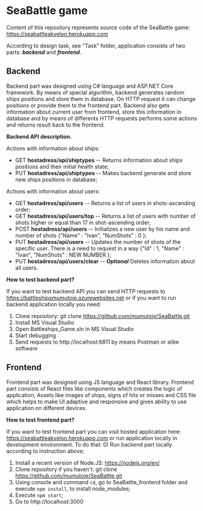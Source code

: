# SeaBattle game




Content of this repository represents source code of the SeaBattle game: https://seabattleakvelon.herokuapp.com

According to design task, see "Task" folder, application consists of two parts: ***backend*** and ***frontend***.

## Backend

Backend part was designed using C# language and ASP.NET Core framework. By means of special algorithm, backend generates random ships positions and store them in database. On HTTP request it can change positions or provide them to the frontend part. Backend also gets information about current user from frontend, store this information in database and by means of differents HTTP requests performs some actions and returns result back to the frontend.

**Backend API description.**

Actions with information about ships:
* GET **hostadress/api/shiptypes** -- Returns information about ships positions and their initial health state;
* PUT **hostadress/api/shiptypes** -- Makes backend generate and store new ships positions in database;

Actions with information about users:
* GET **hostadress/api/users** -- Returns a list of users in shots-ascending order;
* GET **hostadress/api/users/top** -- Returns a list of users with number of shots higher or equal than 17 in shot-ascending order;
* POST **hostadress/api/users** -- Initializes a new user by his name and number of shots {"Name" : "Ivan", "NumShots" : 0 };
* PUT **hostadress/api/users** -- Updates the number of shots of the specific user. There is a need to request in a way {"Id" : 1, "Name" : "Ivan", "NumShots" : NEW NUMBER };
* PUT **hostadress/api/users/clear** -- ***Optional*** Deletes information about all users.

**How to test backend part?**

If you want to test backend API you can send HTTP requests to https://battleshipsmumutoje.azurewebsites.net or if you want to run backend application locally you need:
1) Clone repository: git clone https://github.com/mumutoje/SeaBattle.git
2) Install MS Visual Studio
3) Open Battleships_Game.sln in MS Visual Studio
4) Start debugging
5) Send requests to http://localhost:6811 by means Postman or alike software

## Frontend

Frontend part was designed using JS language and React library. Frontend part consists of React files like components which creates the logic of application, Assets like images of ships, signs of hits or misses and CSS file which helps to make UI adaptive and responsive and gives ability to use application on different devices.

**How to test frontend part?**

If you want to test frontend part you can visit hosted application here: https://seabattleakvelon.herokuapp.com or run application locally in development environment. To do that:
0) Run backend part locally according to instruction above;
1) Install a recent version of Node.JS: https://nodejs.org/en/
2) Clone repository if you haven't: git clone https://github.com/mumutoje/SeaBattle.git
3) Using console and command `cd`, go to SeaBattle_frontend folder and execute `npm install`, to install node_modules;
4) Execute `npm start`;
5) Go to http://localhost:3000

